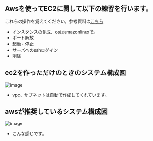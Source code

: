 ## Awsを使ってEC2に関して以下の練習を行います。
これらの操作を覚えてください。参考資料は[こちら](https://github.com/kichiram/aws)
- インスタンスの作成、osはamazonlinuxで。
- ポート解放
- 起動・停止
- サーバへのsshログイン
- 削除

## ec2を作っただけのときのシステム構成図
![image](https://user-images.githubusercontent.com/20149115/163699566-6b8a83c3-ca91-4e92-bd6f-be10d0d5bb13.png)
- vpc、サブネットは自動で作成してくれています。

## awsが推奨しているシステム構成図
![image](https://user-images.githubusercontent.com/20149115/163699639-9ffaef8b-3363-42e3-832b-9e92907ae501.png)
- こんな感じです。
